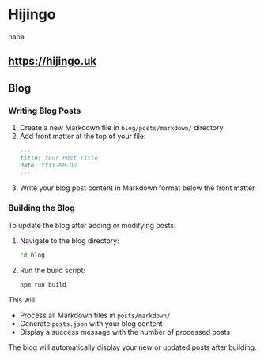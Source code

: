 # Hijingo
haha

## https://hijingo.uk

## Blog

### Writing Blog Posts

1. Create a new Markdown file in `blog/posts/markdown/` directory
2. Add front matter at the top of your file:
   ```markdown
   ---
   title: Your Post Title
   date: YYYY-MM-DD
   ---
   ```
3. Write your blog post content in Markdown format below the front matter

### Building the Blog

To update the blog after adding or modifying posts:

1. Navigate to the blog directory:
   ```bash
   cd blog
   ```

2. Run the build script:
   ```bash
   npm run build
   ```

This will:
- Process all Markdown files in `posts/markdown/`
- Generate `posts.json` with your blog content
- Display a success message with the number of processed posts

The blog will automatically display your new or updated posts after building.
